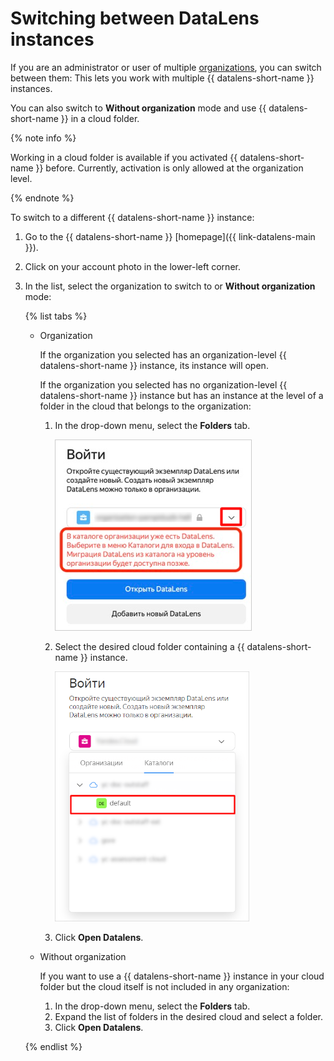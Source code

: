 # Switching between DataLens instances

If you are an administrator or user of multiple [organizations](../../concepts/organizations.md), you can switch between them: This lets you work with multiple {{ datalens-short-name }} instances.

You can also switch to **Without organization** mode and use {{ datalens-short-name }} in a cloud folder.

{% note info %}

Working in a cloud folder is available if you activated {{ datalens-short-name }} before. Currently, activation is only allowed at the organization level.

{% endnote %}

To switch to a different {{ datalens-short-name }} instance:

1. Go to the {{ datalens-short-name }} [homepage]({{ link-datalens-main }}).
1. Click on your account photo in the lower-left corner.
1. In the list, select the organization to switch to or **Without organization** mode:

   {% list tabs %}

   - Organization

     If the organization you selected has an organization-level {{ datalens-short-name }} instance, its instance will open.

     If the organization you selected has no organization-level {{ datalens-short-name }} instance but has an instance at the level of a folder in the cloud that belongs to the organization:

     1. In the drop-down menu, select the **Folders** tab.

        ![image](../../../_assets/datalens/organization/organization-attention.png)

     1. Select the desired cloud folder containing a {{ datalens-short-name }} instance.

        ![image](../../../_assets/datalens/organization/organization-catalog.png)

     1. Click **Open Datalens**.

   - Without organization

     If you want to use a {{ datalens-short-name }} instance in your cloud folder but the cloud itself is not included in any organization:

     1. In the drop-down menu, select the **Folders** tab.
     1. Expand the list of folders in the desired cloud and select a folder.
     1. Click **Open Datalens**.

   {% endlist %}